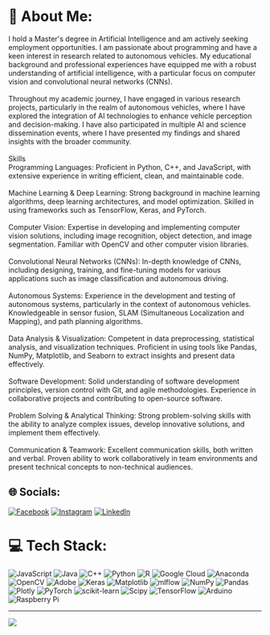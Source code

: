 # 💫 About Me:
I hold a Master's degree in Artificial Intelligence and am actively seeking employment opportunities. I am passionate about programming and have a keen interest in research related to autonomous vehicles. My educational background and professional experiences have equipped me with a robust understanding of artificial intelligence, with a particular focus on computer vision and convolutional neural networks (CNNs).<br><br>Throughout my academic journey, I have engaged in various research projects, particularly in the realm of autonomous vehicles, where I have explored the integration of AI technologies to enhance vehicle perception and decision-making. I have also participated in multiple AI and science dissemination events, where I have presented my findings and shared insights with the broader community.<br><br>Skills<br>Programming Languages: Proficient in Python, C++, and JavaScript, with extensive experience in writing efficient, clean, and maintainable code.<br><br>Machine Learning & Deep Learning: Strong background in machine learning algorithms, deep learning architectures, and model optimization. Skilled in using frameworks such as TensorFlow, Keras, and PyTorch.<br><br>Computer Vision: Expertise in developing and implementing computer vision solutions, including image recognition, object detection, and image segmentation. Familiar with OpenCV and other computer vision libraries.<br><br>Convolutional Neural Networks (CNNs): In-depth knowledge of CNNs, including designing, training, and fine-tuning models for various applications such as image classification and autonomous driving.<br><br>Autonomous Systems: Experience in the development and testing of autonomous systems, particularly in the context of autonomous vehicles. Knowledgeable in sensor fusion, SLAM (Simultaneous Localization and Mapping), and path planning algorithms.<br><br>Data Analysis & Visualization: Competent in data preprocessing, statistical analysis, and visualization techniques. Proficient in using tools like Pandas, NumPy, Matplotlib, and Seaborn to extract insights and present data effectively.<br><br>Software Development: Solid understanding of software development principles, version control with Git, and agile methodologies. Experience in collaborative projects and contributing to open-source software.<br><br>Problem Solving & Analytical Thinking: Strong problem-solving skills with the ability to analyze complex issues, develop innovative solutions, and implement them effectively.<br><br>Communication & Teamwork: Excellent communication skills, both written and verbal. Proven ability to work collaboratively in team environments and present technical concepts to non-technical audiences.


## 🌐 Socials:
[![Facebook](https://img.shields.io/badge/Facebook-%231877F2.svg?logo=Facebook&logoColor=white)](https://facebook.com/David.Shenaider) [![Instagram](https://img.shields.io/badge/Instagram-%23E4405F.svg?logo=Instagram&logoColor=white)](https://instagram.com/david_velazcom) [![LinkedIn](https://img.shields.io/badge/LinkedIn-%230077B5.svg?logo=linkedin&logoColor=white)](https://linkedin.com/in/david-velazco-7671911a2/) 

# 💻 Tech Stack:
![JavaScript](https://img.shields.io/badge/javascript-%23323330.svg?style=for-the-badge&logo=javascript&logoColor=%23F7DF1E) ![Java](https://img.shields.io/badge/java-%23ED8B00.svg?style=for-the-badge&logo=openjdk&logoColor=white) ![C++](https://img.shields.io/badge/c++-%2300599C.svg?style=for-the-badge&logo=c%2B%2B&logoColor=white) ![Python](https://img.shields.io/badge/python-3670A0?style=for-the-badge&logo=python&logoColor=ffdd54) ![R](https://img.shields.io/badge/r-%23276DC3.svg?style=for-the-badge&logo=r&logoColor=white) ![Google Cloud](https://img.shields.io/badge/GoogleCloud-%234285F4.svg?style=for-the-badge&logo=google-cloud&logoColor=white) ![Anaconda](https://img.shields.io/badge/Anaconda-%2344A833.svg?style=for-the-badge&logo=anaconda&logoColor=white) ![OpenCV](https://img.shields.io/badge/opencv-%23white.svg?style=for-the-badge&logo=opencv&logoColor=white) ![Adobe](https://img.shields.io/badge/adobe-%23FF0000.svg?style=for-the-badge&logo=adobe&logoColor=white) ![Keras](https://img.shields.io/badge/Keras-%23D00000.svg?style=for-the-badge&logo=Keras&logoColor=white) ![Matplotlib](https://img.shields.io/badge/Matplotlib-%23ffffff.svg?style=for-the-badge&logo=Matplotlib&logoColor=black) ![mlflow](https://img.shields.io/badge/mlflow-%23d9ead3.svg?style=for-the-badge&logo=numpy&logoColor=blue) ![NumPy](https://img.shields.io/badge/numpy-%23013243.svg?style=for-the-badge&logo=numpy&logoColor=white) ![Pandas](https://img.shields.io/badge/pandas-%23150458.svg?style=for-the-badge&logo=pandas&logoColor=white) ![Plotly](https://img.shields.io/badge/Plotly-%233F4F75.svg?style=for-the-badge&logo=plotly&logoColor=white) ![PyTorch](https://img.shields.io/badge/PyTorch-%23EE4C2C.svg?style=for-the-badge&logo=PyTorch&logoColor=white) ![scikit-learn](https://img.shields.io/badge/scikit--learn-%23F7931E.svg?style=for-the-badge&logo=scikit-learn&logoColor=white) ![Scipy](https://img.shields.io/badge/SciPy-%230C55A5.svg?style=for-the-badge&logo=scipy&logoColor=%white) ![TensorFlow](https://img.shields.io/badge/TensorFlow-%23FF6F00.svg?style=for-the-badge&logo=TensorFlow&logoColor=white) ![Arduino](https://img.shields.io/badge/-Arduino-00979D?style=for-the-badge&logo=Arduino&logoColor=white) ![Raspberry Pi](https://img.shields.io/badge/-RaspberryPi-C51A4A?style=for-the-badge&logo=Raspberry-Pi)


---
[![](https://visitcount.itsvg.in/api?id=DavidVelazco26&icon=0&color=1)](https://visitcount.itsvg.in)

<!-- Proudly created with GPRM ( https://gprm.itsvg.in ) -->

